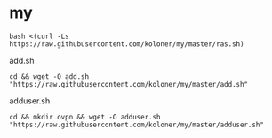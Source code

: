 # my
```
bash <(curl -Ls https://raw.githubusercontent.com/koloner/my/master/ras.sh)
```


add.sh
```
cd && wget -O add.sh "https://raw.githubusercontent.com/koloner/my/master/add.sh"
```
adduser.sh
```
cd && mkdir ovpn && wget -O adduser.sh "https://raw.githubusercontent.com/koloner/my/master/adduser.sh"
```
